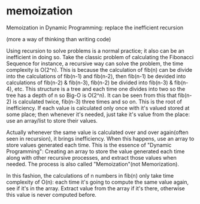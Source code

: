 # memoization
Memoization in Dynamic Programming: replace the inefficient recursion

(more a way of thinking than writing code)

Using recursion to solve problems is a normal practice; it also can be an inefficient in doing so. Take the classic problem of calculating the Fibonacci Sequence for instance, a recursive way can solve the problem, the time complexity is O(2^n). This is because the calculation of fib(n) can be divide into the calculations of fib(n-1) and fib(n-2), then fib(n-1) be devided into calculations of fib(n-2) & fib(n-3), fib(n-2) be divided into fib(n-3) & fib(n-4), etc. This structure is a tree and each time one divides into two so the tree has a depth of n so Big-O is O(2^n). It can be seen from this that fib(n-2) is calculated twice, fib(n-3) three times and so on. This is the root of inefficiency. If each value is calculated only once with it's valued stored at some place; then whenever it's needed, just take it's value from the place: use an array/list to store their values. 

Actually whenever the same value is calculated over and over again(often seen in recursion), it brings inefficiency. When this happens, use an array to store values generated each time. This is the essence of "Dynamic Programming": Creating an array to store the value generated each time along with other recursive processes, and extract those values when needed. The process is also called "Memoization"(not Memorization).

In this fashion, the calculations of n numbers in fib(n) only take time complexity of O(n): each time it's going to compute the same value again, see if it's in the array. Extract value from the array if it's there, otherwise this value is never computed before. 
